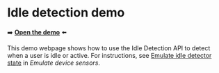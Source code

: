 # Idle detection demo
<!--
tab-title: __
top-of-page title: __
-->

➡️ **[Open the demo](https://microsoftedge.github.io/Demos/idle-detection/)** ⬅️

This demo webpage shows how to use the Idle Detection API to detect when a user is idle or active.  For instructions, see [Emulate idle detector state](https://learn.microsoft.com/microsoft-edge/devtools/sensors/#emulate-idle-detector-state) in _Emulate device sensors_.
